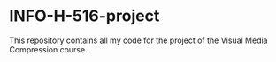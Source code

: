# INFO-H-516-project
This repository contains all my code for the project of the Visual Media Compression course.
